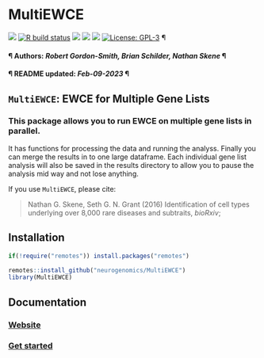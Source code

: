 MultiEWCE
================
[![](https://img.shields.io/badge/devel%20version-0.1.3-black.svg)](https://github.com/neurogenomics/MultiEWCE)
[![R build
status](https://github.com/neurogenomics/MultiEWCE/workflows/rworkflows/badge.svg)](https://github.com/neurogenomics/MultiEWCE/actions)
[![](https://img.shields.io/github/last-commit/neurogenomics/MultiEWCE.svg)](https://github.com/neurogenomics/MultiEWCE/commits/master)
[![](https://img.shields.io/github/languages/code-size/neurogenomics/MultiEWCE.svg)](https://github.com/neurogenomics/MultiEWCE)
[![](https://codecov.io/gh/neurogenomics/MultiEWCE/branch/master/graph/badge.svg)](https://codecov.io/gh/neurogenomics/MultiEWCE)
[![License:
GPL-3](https://img.shields.io/badge/license-GPL--3-blue.svg)](https://cran.r-project.org/web/licenses/GPL-3)
¶ <h4> ¶ Authors: <i>Robert Gordon-Smith, Brian Schilder, Nathan
Skene</i> ¶ </h4>
<h4> ¶ README updated: <i>Feb-09-2023</i> ¶ </h4>

<!-- To modify Package/Title/Description/Authors fields, edit the DESCRIPTION file -->

## `MultiEWCE`: EWCE for Multiple Gene Lists

### This package allows you to run EWCE on multiple gene lists in parallel.

It has functions for processing the data and running the analyss.
Finally you can merge the results in to one large dataframe. Each
individual gene list analysis will also be saved in the results
directory to allow you to pause the analysis mid way and not lose
anything.

If you use `MultiEWCE`, please cite:

<!-- Modify this by editing the file: inst/CITATION  -->

> Nathan G. Skene, Seth G. N. Grant (2016) Identification of cell types
> underlying over 8,000 rare diseases and subtraits, *bioRxiv*;

## Installation

``` r
if(!require("remotes")) install.packages("remotes")

remotes::install_github("neurogenomics/MultiEWCE")
library(MultiEWCE)
```

## Documentation

### [Website](https://neurogenomics.github.io/MultiEWCE)

### [Get started](https://neurogenomics.github.io/MultiEWCE/articles/MultiEWCE)

<br>
